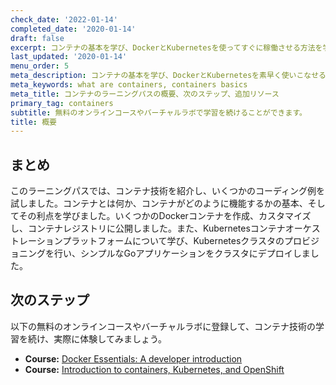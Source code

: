 ```yaml
---
check_date: '2022-01-14'
completed_date: '2020-01-14'
draft: false
excerpt: コンテナの基本を学び、DockerとKubernetesを使ってすぐに稼働させる方法を学びました。
last_updated: '2020-01-14'
menu_order: 5
meta_description: コンテナの基本を学び、DockerとKubernetesを素早く使いこなせるようになります。
meta_keywords: what are containers, containers basics
meta_title: コンテナのラーニングパスの概要、次のステップ、追加リソース
primary_tag: containers
subtitle: 無料のオンラインコースやバーチャルラボで学習を続けることができます。
title: 概要
---
```


## まとめ

このラーニングパスでは、コンテナ技術を紹介し、いくつかのコーディング例を試しました。コンテナとは何か、コンテナがどのように機能するかの基本、そしてその利点を学びました。いくつかのDockerコンテナを作成、カスタマイズし、コンテナレジストリに公開しました。また、Kubernetesコンテナオーケストレーションプラットフォームについて学び、Kubernetesクラスタのプロビジョニングを行い、シンプルなGoアプリケーションをクラスタにデプロイしました。

## 次のステップ

以下の無料のオンラインコースやバーチャルラボに登録して、コンテナ技術の学習を続け、実際に体験してみましょう。

* __Course:__ [Docker Essentials: A developer introduction](https://cognitiveclass.ai/courses/docker-essentials)
* __Course:__ [Introduction to containers, Kubernetes, and OpenShift](https://cognitiveclass.ai/courses/kubernetes-course/)